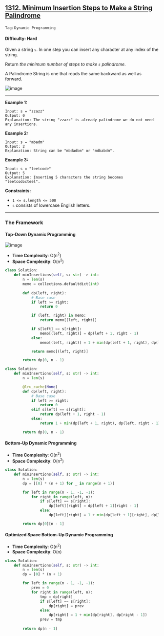 ## [1312. Minimum Insertion Steps to Make a String Palindrome](https://leetcode.com/problems/minimum-insertion-steps-to-make-a-string-palindrome/)

```Tag```: ```Dynamic Programming```

#### Difficulty: Hard

Given a string ```s```. In one step you can insert any character at any index of the string.

Return _the minimum number of steps to make ```s``` palindrome_.

A Palindrome String is one that reads the same backward as well as forward.

![image](https://user-images.githubusercontent.com/35042430/233757671-46e302d1-0163-483d-85bc-b9999c701adc.png)

---

__Example 1:__
```
Input: s = "zzazz"
Output: 0
Explanation: The string "zzazz" is already palindrome we do not need any insertions.
```

__Example 2:__
```
Input: s = "mbadm"
Output: 2
Explanation: String can be "mbdadbm" or "mdbabdm".
```

__Example 3:__
```
Input: s = "leetcode"
Output: 5
Explanation: Inserting 5 characters the string becomes "leetcodocteel".
```

__Constraints:__

- ```1 <= s.length <= 500```
- ```s``` consists of lowercase English letters.

---

### The Framework

#### Top-Down Dynamic Programming

![image](https://leetcode.com/problems/minimum-insertion-steps-to-make-a-string-palindrome/Figures/1312/1312-1.png)

- __Time Complexity__: O(n<sup>2</sup>)
- __Space Complexity__: O(n<sup>2</sup>)

```Python
class Solution:
    def minInsertions(self, s: str) -> int:
        n = len(s)
        memo = collections.defaultdict(int)
        
        def dp(left, right):
            # Base case
            if left >= right:
                return 0

            if (left, right) in memo:
                return memo[(left, right)]

            if s[left] == s[right]:
                memo[(left, right)] = dp(left + 1, right - 1)
            else:
                memo[(left, right)] = 1 + min(dp(left + 1, right), dp(left, right - 1))

            return memo[(left, right)]

        return dp(0, n - 1)
```

```Python
class Solution:
    def minInsertions(self, s: str) -> int:
        n = len(s)

        @lru_cache(None)
        def dp(left, right):
            # Base case
            if left >= right:
                return 0
            elif s[left] == s[right]:
                return dp(left + 1, right - 1)
            else:
                return 1 + min(dp(left + 1, right), dp(left, right - 1))

        return dp(0, n - 1)
```

#### Bottom-Up Dynamic Programming

- __Time Complexity__: O(n<sup>2</sup>)
- __Space Complexity__: O(n<sup>2</sup>)

```Python
class Solution:
    def minInsertions(self, s: str) -> int:
        n = len(s)
        dp = [[0] * (n + 1) for _ in range(n + 1)]

        for left in range(n - 1, -1, -1):
            for right in range(left, n):
                if s[left] == s[right]:
                    dp[left][right] = dp[left + 1][right - 1]
                else:
                    dp[left][right] = 1 + min(dp[left + 1][right], dp[left][right - 1])

        return dp[0][n - 1]
```

#### Optimized Space Bottom-Up Dynamic Programming

- __Time Complexity__: O(n<sup>2</sup>)
- __Space Complexity__: O(n)

```Python
class Solution:
    def minInsertions(self, s: str) -> int:
        n = len(s)
        dp = [0] * (n + 1)

        for left in range(n - 1, -1, -1):
            prev = 0
            for right in range(left, n):
                tmp = dp[right]
                if s[left] == s[right]:
                    dp[right] = prev
                else:
                    dp[right] = 1 + min(dp[right], dp[right - 1])
                prev = tmp
        
        return dp[n - 1]
```

